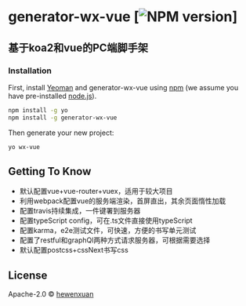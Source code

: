 # generator-wx-vue [![NPM version][npm-image]]

## 基于koa2和vue的PC端脚手架

### Installation

First, install [Yeoman](http://yeoman.io) and generator-wx-vue using [npm](https://www.npmjs.com/) (we assume you have pre-installed [node.js](https://nodejs.org/)).

```bash
npm install -g yo
npm install -g generator-wx-vue
```

Then generate your new project:

```bash
yo wx-vue
```


## Getting To Know

 * 默认配置vue+vue-router+vuex，适用于较大项目
 * 利用webpack配置vue的服务端渲染，首屏直出，其余页面惰性加载
 * 配置travis持续集成，一件键署到服务器
 * 配置typeScript config，可在.ts文件直接使用typeScript
 * 配置karma，e2e测试文件，可快速，方便的书写单元测试
 * 配置了restful和graphQl两种方式请求服务器，可根据需要选择
 * 默认配置postcss+cssNext书写css

## License

Apache-2.0 © [hewenxuan]()


[npm-image]: https://badge.fury.io/js/generator-wx-vue.svg
[npm-url]: https://npmjs.org/package/generator-wx-vue
[travis-image]: https://travis-ci.org//generator-wx-vue.svg?branch=master
[travis-url]: https://travis-ci.org//generator-wx-vue
[daviddm-image]: https://david-dm.org//generator-wx-vue.svg?theme=shields.io
[daviddm-url]: https://david-dm.org//generator-wx-vue
[coveralls-image]: https://coveralls.io/repos//generator-wx-vue/badge.svg
[coveralls-url]: https://coveralls.io/r//generator-wx-vue
